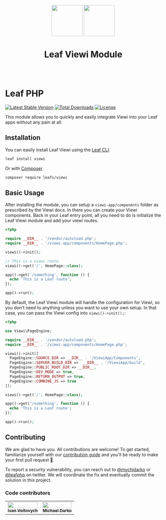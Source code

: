 <!-- markdownlint-disable no-inline-html -->

<p align="center">
  <br><br>
  <img src="https://leafphp.dev/logo-circle.png" height="100"/>
  <img src="https://viewi.net/logo.svg" height="100"/>
  <h1 align="center">Leaf Viewi Module</h1>
  <br><br>
</p>

# Leaf PHP

[![Latest Stable Version](https://poser.pugx.org/leafs/viewi/v/stable)](https://packagist.org/packages/leafs/viewi)
[![Total Downloads](https://poser.pugx.org/leafs/viewi/downloads)](https://packagist.org/packages/leafs/viewi)
[![License](https://poser.pugx.org/leafs/viewi/license)](https://packagist.org/packages/leafs/viewi)

This module allows you to quickly and easily integrate Viewi into your Leaf apps without any pain at all.

## Installation

You can easily install Leaf Viewi using the [Leaf CLI](https://cli.leafphp.dev):

```sh
leaf install viewi
```

Or with [Composer](https://getcomposer.org/).

```bash
composer require leafs/viewi
```

## Basic Usage

After installing the module, you can setup a `viewi-app/components` folder as prescribed by the Viewi docs. In there you can create your Viewi components. Back in your Leaf entry point, all you need to do is initialize the Leaf Viewi module and add your viewi routes.

```php
<?php

require __DIR__ . '/vendor/autoload.php';
require __DIR__ . '/viewi-app/components/HomePage.php';

viewi()->init();

// This is a viewi route.
viewi()->get('/', HomePage::class);

app()->get('/something', function () {
  echo 'This is a Leaf route';
});

app()->run();
```

By default, the Leaf Viewi module will handle the configuration for Viewi, so you don't need to anything unless you want to use your own setup. In that case, you can pass the Viewi config into `viewi()->init();`:

```php
<?php

use Viewi\PageEngine;

require __DIR__ . '/vendor/autoload.php';
require __DIR__ . '/viewi-app/components/HomePage.php';

viewi()->init([
  PageEngine::SOURCE_DIR => __DIR__ . '/ViewiApp/Components',
  PageEngine::SERVER_BUILD_DIR =>  __DIR__ . '/ViewiApp/build',
  PageEngine::PUBLIC_ROOT_DIR => __DIR__,
  PageEngine::DEV_MODE => true,
  PageEngine::RETURN_OUTPUT => true,
  PageEngine::COMBINE_JS => true
]);

viewi()->get('/', HomePage::class);

app()->get('/something', function () {
  echo 'This is a Leaf route';
});

app()->run();
```

## Contributing

We are glad to have you. All contributions are welcome! To get started, familiarize yourself with our [contribution guide](https://leafphp.dev/community/contributing.html) and you'll be ready to make your first pull request 🚀.

To report a security vulnerability, you can reach out to [@mychidarko](https://twitter.com/mychidarko) or [@leafphp](https://twitter.com/leafphp) on twitter. We will coordinate the fix and eventually commit the solution in this project.

### Code contributors

<table>
	<tr>
		<td align="center">
			<a href="https://github.com/ivanvoitovych/">
				<img src="https://avatars.githubusercontent.com/u/9718423?v=4" width="100%" alt=""/>
				<br />
				<sub><b>Ivan Voitovych</b></sub>
			</a>
		</td>
    <td align="center">
			<a href="https://github.com/mychidarko">
				<img src="https://avatars.githubusercontent.com/u/26604242?v=4" width="100%" alt=""/>
				<br />
				<sub>
					<b>Michael Darko</b>
				</sub>
			</a>
		</td>
	</tr>
</table>
